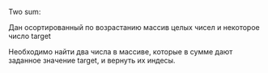 Two sum:

Дан осортированный по возрастанию массив целых чисел и некоторое число target

Необходимо найти два числа в массиве, которые в сумме дают заданное значение target, и вернуть их индесы.
